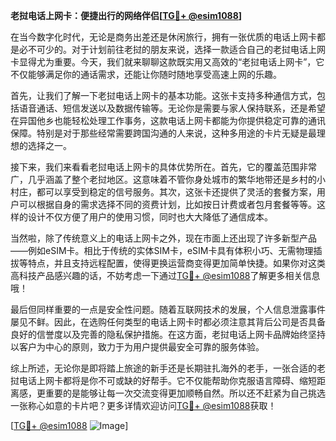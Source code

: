 **老挝电话上网卡：便捷出行的网络伴侣[[TG💪+ @esim1088](https://t.me/s/esim1088)]**

在当今数字化时代，无论是商务出差还是休闲旅行，拥有一张优质的电话上网卡都是必不可少的。对于计划前往老挝的朋友来说，选择一款适合自己的老挝电话上网卡显得尤为重要。今天，我们就来聊聊这款既实用又高效的“老挝电话上网卡”，它不仅能够满足你的通话需求，还能让你随时随地享受高速上网的乐趣。

首先，让我们了解一下老挝电话上网卡的基本功能。这张卡支持多种通信方式，包括语音通话、短信发送以及数据传输等。无论你是需要与家人保持联系，还是希望在异国他乡也能轻松处理工作事务，这款电话上网卡都能为你提供稳定可靠的通讯保障。特别是对于那些经常需要跨国沟通的人来说，这种多用途的卡片无疑是最理想的选择之一。

接下来，我们来看看老挝电话上网卡的具体优势所在。首先，它的覆盖范围非常广，几乎涵盖了整个老挝地区。这意味着不管你身处城市的繁华地带还是乡村的小村庄，都可以享受到稳定的信号服务。其次，这张卡还提供了灵活的套餐方案，用户可以根据自身的需求选择不同的资费计划，比如按日计费或者包月套餐等等。这样的设计不仅方便了用户的使用习惯，同时也大大降低了通信成本。

当然啦，除了传统意义上的电话上网卡之外，现在市面上还出现了许多新型产品——例如eSIM卡。相比于传统的实体SIM卡，eSIM卡具有体积小巧、无需物理插拔等特点，并且支持远程配置，使得更换运营商变得更加简单快捷。如果你对这类高科技产品感兴趣的话，不妨考虑一下通过[TG💪+ @esim1088](https://t.me/s/esim1088)了解更多相关信息哦！

最后但同样重要的一点是安全性问题。随着互联网技术的发展，个人信息泄露事件屡见不鲜。因此，在选购任何类型的电话上网卡时都必须注意其背后公司是否具备良好的信誉度以及完善的隐私保护措施。在这方面，老挝电话上网卡品牌始终坚持以客户为中心的原则，致力于为用户提供最安全可靠的服务体验。

综上所述，无论你是即将踏上旅途的新手还是长期驻扎海外的老手，一张合适的老挝电话上网卡都将是你不可或缺的好帮手。它不仅能帮助你克服语言障碍、缩短距离感，更重要的是能够让每一次交流变得更加顺畅自然。所以还不赶紧为自己挑选一张称心如意的卡片吧？更多详情欢迎访问[TG💪+ @esim1088](https://t.me/s/esim1088)获取！

[[TG💪+ @esim1088](https://t.me/s/esim1088) ![Image](https://i.postimg.cc/4NQfJmqS/Snipaste-2025-05-13-00-14-12.png)]